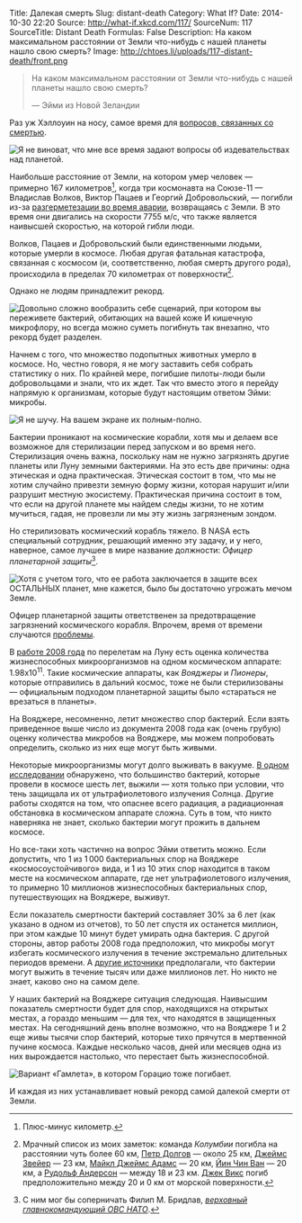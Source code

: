 Title: Далекая смерть
Slug: distant-death
Category: What If?
Date: 2014-10-30 22:20
Source: http://what-if.xkcd.com/117/
SourceNum: 117
SourceTitle: Distant Death
Formulas: False
Description: На каком максимальном расстоянии от Земли что-нибудь с нашей планеты нашло свою смерть?
Image: http://chtoes.li/uploads/117-distant-death/front.png

> На каком максимальном расстоянии от Земли что-нибудь с нашей планеты нашло свою смерть?
>
> — Эйми из Новой Зеландии

Раз уж Хэллоуин на носу, самое время для [вопросов, связанных со смертью](http://chtoes.li/facebook-of-the-dead/).

![](/uploads/117-distant-death/usual_ru.png "Я не виноват, что мне все время задают вопросы об издевательствах над планетой.")

Наибольше расстояние от Земли, на котором умер человек — примерно 167 километров[^1], когда три космонавта на Союзе-11 — Владислав Волков, Виктор Пацаев и Георгий Добровольский, — погибли из-за [разгерметезации во время аварии](http://history.nasa.gov/SP-4209/ch8-2.htm), возвращаясь с Земли. В это время они двигались на скорости 7755 м/c, что также является наивысшей скоростью, на которой гибли люди.

[^1]: Плюс-минус километр.

Волков, Пацаев и Добровольский были единственными людьми, которые умерли в космосе. Любая другая фатальная катастрофа, связанная с космосом (и, соответственно, любая смерть другого рода), происходила в пределах 70 километрах от поверхности[^2].

[^2]: Мрачный список из моих заметок: команда *Колумбии* погибла на расстоянии чуть более 60 км, [Петр Долгов](http://ru.wikipedia.org/wiki/Долгов,_Пётр_Иванович) — около 25 км, [Джеймс Звейер](http://roadrunnersinternationale.com/weaver_sr71_bailout.html) — 23 км, [Майкл Джеймс Адамс](http://ru.wikipedia.org/wiki/Адамс,_Майкл_Джеймс) — 20 км, [Йин Чин Ван](http://myplace.frontier.com/~anneled/ColdWar.html) — 20 км, а [Рудольф Андерсон](http://ru.wikipedia.org/wiki/Андерсон,_Рудольф) — между 18 и 23 км. [Джек Викс](http://www.habu.org/a-12/06932.html) погиб предположительно между 20 и 0 км от морской поверхности.

Однако не людям принадлежит рекорд.

![](/uploads/117-distant-death/yet_ru.png "Довольно сложно вообразить себе сценарий, при котором вы переживете бактерий, обитающих на вашей коже И кишечную микрофлору, но всегда можно суметь погибнуть так внезапно, что рекорд будет разделен.")

Начнем с того, что множество подопытных животных умерло в космосе. Но, честно говоря, я не могу заставить себя собрать статистику о них. По крайней мере, погибшие пилоты-люди были добровольцами и знали, что их ждет. Так что вместо этого я перейду напрямую к организмам, которые будут настоящим ответом Эйми: микробы.

![](/uploads/117-distant-death/microbe_ru.png "Я не шучу. На вашем экране их полным-полно.")

Бактерии проникают на космические корабли, хотя мы и делаем все возможное для стерилизации перед запуском и во время него. Стерилизация очень важна, поскольку нам не нужно загрязнять другие планеты или Луну земными бактериями. На это есть две причины: одна этическая и одна практическая. Этическая состоит в том, что мы не хотим случайно привезти земную форму жизни, которая нарушит и/или разрушит местную экосистему. Практическая причина состоит в том, что если на другой планете мы найдем следы жизни, то не хотим мучиться, гадая, не провезли ли мы эту жизнь загрязненым зондом.

Но стерилизовать космический корабль тяжело. В NASA есть специальный сотрудник, решающий именно эту задачу, и у него, наверное, самое лучшее в мире название должности: *Офицер планетарной защиты*[^3].

[^3]: С ним мог бы соперничать Филип М. Бридлав, [*верховный главнокомандующий ОВС НАТО*](http://en.wikipedia.org/wiki/Supreme_Allied_Commander#NATO).

![](/uploads/117-distant-death/officer_ru.png "Хотя с учетом того, что ее работа заключается в защите всех ОСТАЛЬНЫХ планет, мне кажется, было бы достаточно угрожать мечом Земле.")

Офицер планетарной защиты ответственен за предотвращение загрязнений космического корабля. Впрочем, время от времени случаются [проблемы](http://www.space.com/13783-nasa-msl-curiosity-mars-rover-planetary-protection.html).

В [работе 2008 года](http://www.lpi.usra.edu/meetings/leagilewg2008/pdf/4029.pdf) по перелетам на Луну есть оценка количества жизнеспособных микроорганизмов на одном космическом аппарате: 1.98x10<sup>11</sup>. Такие космические аппараты, как  *Вояджеры* и *Пионеры*, которые отправились в дальний космос, тоже не были стерилизованы — официальным подходом планетарной защиты было «стараться не врезаться в планеты».

На Вояджере, несомненно, летит множество спор бактерий. Если взять приведенное выше число из документа 2008 года как (очень грубую) оценку количества микробов на Вояджере, мы можем попробовать определить, сколько из них еще могут быть живыми.

Некоторые микроорганизмы могут долго выживать в вакууме. [В одном исследовании](http://www.sciencedirect.com/science/article/pii/0273117794904480) обнаружено, что большинство бактерий, которые провели в космосе шесть лет, выжили — хотя только при условии, что тень защищала их от ультрафиолетового излучения Солнца. Другие работы сходятся на том, что опаснее всего радиация, а радиационная обстановка в космическом аппарате сложна. Суть в том, что никто наверняка не знает, сколько бактерии могут прожить в дальнем космосе.

Но все-таки хоть частично на вопрос Эйми ответить можно. Если допустить, что 1 из 1&thinsp;000 бактериальных спор на Вояджере «космосоустойчивого» вида, и 1 из 10 этих спор находится в таком месте на космическом аппарате, где нет ультрафиолетового излучения, то примерно 10 миллионов жизнеспособных бактериальных спор, путешествующих на Вояджере, выживут.

Если показатель смертности бактерий составляет 30% за 6 лет (как указано в одном из отчетов), то 50 лет спустя их останется миллион, при этом каждые 10 минут будет умирать одна бактерия. С другой стороны, автор работы 2008 года предположил, что микробы могут избегать космического излучения в течение экстремально длительных периодов времени. А [другие источники](http://www.ncbi.nlm.nih.gov/pmc/articles/PMC99004/#B109) предполагали, что бактерии могут выжить в течение тысяч или даже миллионов лет. Но никто не знает, каково оно на самом деле.

У наших бактерий на Вояджере ситуация следующая. Наивысшим показатель смертности будет для спор, находящихся на открытых местах, а гораздо меньшим — для тех, что находятся в защищенных местах. На сегодняшний день вполне возможно, что на Вояджере 1 и 2 еще живы тысячи спор бактерий, которые тихо прячутся в мертвенной пучине космоса. Каждые несколько часов, дней или месяцев одна из них вырождается настолько, что перестает быть жизнеспособной.

![](/uploads/117-distant-death/alas_ru.png "Вариант «Гамлета», в котором Горацио тоже погибает.")

И каждая из них устанавливает новый рекорд самой далекой смерти от Земли.
